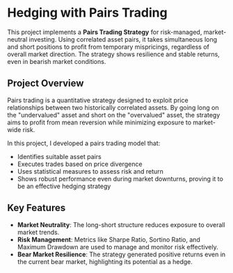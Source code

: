 # Hedging with Pairs Trading

This project implements a **Pairs Trading Strategy** for risk-managed, market-neutral investing. Using correlated asset pairs, it takes simultaneous long and short positions to profit from temporary mispricings, regardless of overall market direction. The strategy shows resilience and stable returns, even in bearish market conditions.

## Project Overview

Pairs trading is a quantitative strategy designed to exploit price relationships between two historically correlated assets. By going long on the "undervalued" asset and short on the "overvalued" asset, the strategy aims to profit from mean reversion while minimizing exposure to market-wide risk.

In this project, I developed a pairs trading model that:
- Identifies suitable asset pairs
- Executes trades based on price divergence
- Uses statistical measures to assess risk and return
- Shows robust performance even during market downturns, proving it to be an effective hedging strategy

## Key Features

- **Market Neutrality**: The long-short structure reduces exposure to overall market trends.
- **Risk Management**: Metrics like Sharpe Ratio, Sortino Ratio, and Maximum Drawdown are used to manage and monitor risk effectively.
- **Bear Market Resilience**: The strategy generated positive returns even in the current bear market, highlighting its potential as a hedge.
